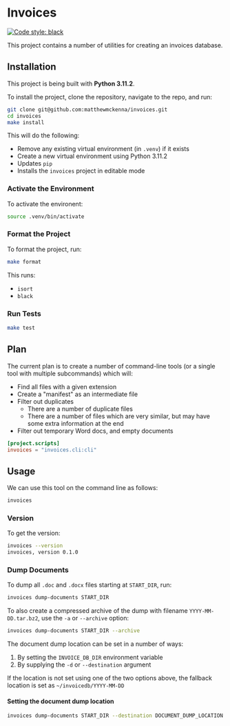 # Invoices

[![Code style: black](https://img.shields.io/badge/code%20style-black-000000.svg)](https://github.com/psf/black)

This project contains a number of utilities for creating an invoices database.

## Installation

This project is being built with **Python 3.11.2**.

To install the project, clone the repository, navigate to the repo, and run:

```zsh
git clone git@github.com:matthewmckenna/invoices.git
cd invoices
make install
```

This will do the following:

- Remove any existing virtual environment (in `.venv`) if it exists
- Create a new virtual environment using Python 3.11.2
- Updates `pip`
- Installs the `invoices` project in editable mode

### Activate the Environment

To activate the environent:

```zsh
source .venv/bin/activate
```

### Format the Project

To format the project, run:

```zsh
make format
```

This runs:
- `isort`
- `black`

### Run Tests

```zsh
make test
```

## Plan

The current plan is to create a number of command-line tools (or a single tool with multiple subcommands) which will:

- Find all files with a given extension
- Create a "manifest" as an intermediate file
- Filter out duplicates
  - There are a number of duplicate files
  - There are a number of files which are very similar, but may have some extra information at the end
- Filter out temporary Word docs, and empty documents

```toml
[project.scripts]
invoices = "invoices.cli:cli"
```

## Usage

We can use this tool on the command line as follows:

```zsh
invoices
```

### Version

To get the version:

```zsh
invoices --version
invoices, version 0.1.0
```


### Dump Documents

To dump all `.doc` and `.docx` files starting at `START_DIR`, run:


```zsh
invoices dump-documents START_DIR
```

To also create a compressed archive of the dump with filename `YYYY-MM-DD.tar.bz2`, use the `-a` or `--archive` option:

```zsh
invoices dump-documents START_DIR --archive
```

The document dump location can be set in a number of ways:

1. By setting the `INVOICE_DB_DIR` environment variable
2. By supplying the `-d` or `--destination` argument

If the location is not set using one of the two options above, the fallback location is set as `~/invoicedb/YYYY-MM-DD`

#### Setting the document dump location

```zsh
invoices dump-documents START_DIR --destination DOCUMENT_DUMP_LOCATION
```
